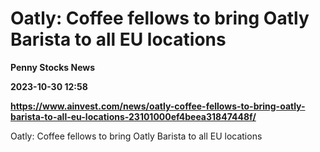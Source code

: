 # Oatly: Coffee fellows to bring Oatly Barista to all EU locations
**Penny Stocks News**

**2023-10-30 12:58**

**https://www.ainvest.com/news/oatly-coffee-fellows-to-bring-oatly-barista-to-all-eu-locations-23101000ef4beea31847448f/**

Oatly: Coffee fellows to bring Oatly Barista to all EU locations